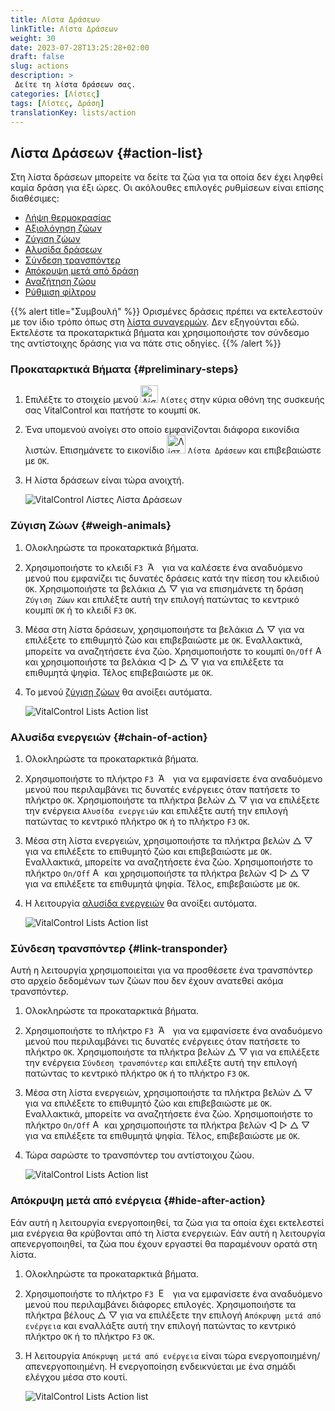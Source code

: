 ```yaml
---
title: Λίστα Δράσεων
linkTitle: Λίστα Δράσεων
weight: 30
date: 2023-07-28T13:25:28+02:00
draft: false
slug: actions
description: >
 Δείτε τη λίστα δράσεων σας.
categories: [Λίστες]
tags: [Λίστες, Δράση]
translationKey: lists/action
---
```

## Λίστα Δράσεων {#action-list}

Στη λίστα δράσεων μπορείτε να δείτε τα ζώα για τα οποία δεν έχει ληφθεί καμία δράση για έξι ώρες. Οι ακόλουθες επιλογές ρυθμίσεων είναι επίσης διαθέσιμες:

- [Λήψη θερμοκρασίας](../alarm/#take-temperature)
- [Αξιολόγηση ζώων](../alarm/#rate-animal)
- [Ζύγιση ζώων](#weigh-animals)
- [Αλυσίδα δράσεων](#chain-of-action)
- [Σύνδεση τρανσπόντερ](#link-transponder)
- [Απόκρυψη μετά από δράση](#hide-after-action)
- [Αναζήτηση ζώου](../alarm/#search-animal)
- [Ρύθμιση φίλτρου](../alarm/#set-filter)

{{% alert title="Συμβουλή" %}}
Ορισμένες δράσεις πρέπει να εκτελεστούν με τον ίδιο τρόπο όπως στη [λίστα συναγερμών](../alarm). Δεν εξηγούνται εδώ. Εκτελέστε τα προκαταρκτικά βήματα και χρησιμοποιήστε τον σύνδεσμο της αντίστοιχης δράσης για να πάτε στις οδηγίες.
{{% /alert %}}

### Προκαταρκτικά Βήματα {#preliminary-steps}

1. Επιλέξτε το στοιχείο μενού <img src="/icons/main/lists.svg" width="28" align="bottom" alt="Λίστες" />  `Λίστες` στην κύρια οθόνη της συσκευής σας VitalControl και πατήστε το κουμπί `OK`.

2. Ένα υπομενού ανοίγει στο οποίο εμφανίζονται διάφορα εικονίδια λιστών. Επισημάνετε το εικονίδιο <img src="/icons/lists/actionlist.svg" width="30" align="bottom" alt="Λίστα Δράσεων" /> `Λίστα Δράσεων` και επιβεβαιώστε με `OK`.

3. Η λίστα δράσεων είναι τώρα ανοιχτή.

   ![VitalControl Λίστες Λίστα Δράσεων](../images/firststeps3.png "Προκαταρκτικά Βήματα")

### Ζύγιση Ζώων {#weigh-animals}

1. Ολοκληρώστε τα προκαταρκτικά βήματα.

2. Χρησιμοποιήστε το κλειδί `F3` &nbsp;<img src="/icons/footer/open-popup.svg" width="15" align="bottom" alt="Άνοιγμα αναδυόμενου παραθύρου" />&nbsp; για να καλέσετε ένα αναδυόμενο μενού που εμφανίζει τις δυνατές δράσεις κατά την πίεση του κλειδιού `OK`. Χρησιμοποιήστε τα βελάκια △ ▽ για να επισημάνετε τη δράση `Ζύγιση Ζώων` και επιλέξτε αυτή την επιλογή πατώντας το κεντρικό κουμπί `OK` ή το κλειδί `F3` `OK`.

3. Μέσα στη λίστα δράσεων, χρησιμοποιήστε τα βελάκια △ ▽ για να επιλέξετε το επιθυμητό ζώο και επιβεβαιώστε με `OK`. Εναλλακτικά, μπορείτε να αναζητήσετε ένα ζώο. Χρησιμοποιήστε το κουμπί `On/Off` <img src="/icons/footer/search.svg" width="15" align="bottom" alt="Αναζήτηση" /> και χρησιμοποιήστε τα βελάκια ◁ ▷ △ ▽ για να επιλέξετε τα επιθυμητά ψηφία. Τέλος επιβεβαιώστε με `OK`.

4. Το μενού [ζύγιση ζώων](..) θα ανοίξει αυτόματα.

   ![VitalControl Lists Action list](../images/weightanimals.png "Ζύγιση ζώων")

### Αλυσίδα ενεργειών {#chain-of-action}

1. Ολοκληρώστε τα προκαταρκτικά βήματα.

2. Χρησιμοποιήστε το πλήκτρο `F3` &nbsp;<img src="/icons/footer/open-popup.svg" width="15" align="bottom" alt="Άνοιγμα αναδυόμενου μενού" />&nbsp; για να εμφανίσετε ένα αναδυόμενο μενού που περιλαμβάνει τις δυνατές ενέργειες όταν πατήσετε το πλήκτρο `OK`. Χρησιμοποιήστε τα πλήκτρα βελών △ ▽ για να επιλέξετε την ενέργεια `Αλυσίδα ενεργειών` και επιλέξτε αυτή την επιλογή πατώντας το κεντρικό πλήκτρο `OK` ή το πλήκτρο `F3` `OK`.

3. Μέσα στη λίστα ενεργειών, χρησιμοποιήστε τα πλήκτρα βελών △ ▽ για να επιλέξετε το επιθυμητό ζώο και επιβεβαιώστε με `OK`. Εναλλακτικά, μπορείτε να αναζητήσετε ένα ζώο. Χρησιμοποιήστε το πλήκτρο `On/Off` <img src="/icons/footer/search.svg" width="15" align="bottom" alt="Αναζήτηση" /> και χρησιμοποιήστε τα πλήκτρα βελών ◁ ▷ △ ▽ για να επιλέξετε τα επιθυμητά ψηφία. Τέλος, επιβεβαιώστε με `OK`.

4. Η λειτουργία [αλυσίδα ενεργειών](../../chain-of-actions) θα ανοίξει αυτόματα.

   ![VitalControl Lists Action list](../images/chainofaction.png "Αλυσίδα ενεργειών")

### Σύνδεση τρανσπόντερ {#link-transponder}

Αυτή η λειτουργία χρησιμοποιείται για να προσθέσετε ένα τρανσπόντερ στο αρχείο δεδομένων των ζώων που δεν έχουν ανατεθεί ακόμα τρανσπόντερ.

1. Ολοκληρώστε τα προκαταρκτικά βήματα.

2. Χρησιμοποιήστε το πλήκτρο `F3` &nbsp;<img src="/icons/footer/open-popup.svg" width="15" align="bottom" alt="Άνοιγμα αναδυόμενου μενού" />&nbsp; για να εμφανίσετε ένα αναδυόμενο μενού που περιλαμβάνει τις δυνατές ενέργειες όταν πατήσετε το πλήκτρο `OK`. Χρησιμοποιήστε τα πλήκτρα βελών △ ▽ για να επιλέξετε την ενέργεια `Σύνδεση τρανσπόντερ` και επιλέξτε αυτή την επιλογή πατώντας το κεντρικό πλήκτρο `OK` ή το πλήκτρο `F3` `OK`.

3. Μέσα στη λίστα ενεργειών, χρησιμοποιήστε τα πλήκτρα βελών △ ▽ για να επιλέξετε το επιθυμητό ζώο και επιβεβαιώστε με `OK`. Εναλλακτικά, μπορείτε να αναζητήσετε ένα ζώο. Χρησιμοποιήστε το πλήκτρο `On/Off` <img src="/icons/footer/search.svg" width="15" align="bottom" alt="Αναζήτηση" /> και χρησιμοποιήστε τα πλήκτρα βελών ◁ ▷ △ ▽ για να επιλέξετε τα επιθυμητά ψηφία. Τέλος, επιβεβαιώστε με `OK`.

4. Τώρα σαρώστε το τρανσπόντερ του αντίστοιχου ζώου.

   ![VitalControl Lists Action list](../images/linktransponder.png "Σύνδεση τρανσπόντερ")

### Απόκρυψη μετά από ενέργεια {#hide-after-action}

Εάν αυτή η λειτουργία ενεργοποιηθεί, τα ζώα για τα οποία έχει εκτελεστεί μια ενέργεια θα κρύβονται από τη λίστα ενεργειών. Εάν αυτή η λειτουργία απενεργοποιηθεί, τα ζώα που έχουν εργαστεί θα παραμένουν ορατά στη λίστα.

1. Ολοκληρώστε τα προκαταρκτικά βήματα.

2. Χρησιμοποιήστε το πλήκτρο `F3` &nbsp;<img src="/icons/footer/open-popup.svg" width="15" align="bottom" alt="Ενέργειες" />&nbsp; για να εμφανίσετε ένα αναδυόμενο μενού που περιλαμβάνει διάφορες επιλογές. Χρησιμοποιήστε τα πλήκτρα βέλους △ ▽ για να επιλέξετε την επιλογή `Απόκρυψη μετά από ενέργεια` και εναλλάξτε αυτή την επιλογή πατώντας το κεντρικό πλήκτρο `OK` ή το πλήκτρο `F3` `OK`.

3. Η λειτουργία `Απόκρυψη μετά από ενέργεια` είναι τώρα ενεργοποιημένη/απενεργοποιημένη. Η ενεργοποίηση ενδεικνύεται με ένα σημάδι ελέγχου μέσα στο κουτί.

   ![VitalControl Lists Action list](../images/hideafteraction.png "Απόκρυψη μετά από ενέργεια")
